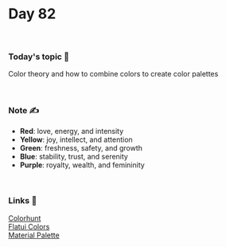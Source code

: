 # Day 82

&nbsp;

### Today's topic 🎯
Color theory and how to combine colors to create color palettes


&nbsp;

### Note ✍️

- **Red**: love, energy, and intensity
- **Yellow**: joy, intellect, and attention
- **Green**: freshness, safety, and growth
- **Blue**: stability, trust, and serenity
- **Purple**: royalty, wealth, and femininity

&nbsp;

### Links 🚀

[Colorhunt](https://colorhunt.co)  
[Flatui Colors](https://flatuicolors.com)  
[Material Palette](https://www.materialpalette.com)